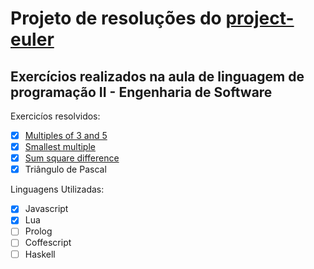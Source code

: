 # Projeto de resoluções do [project-euler](http://projecteuler.net)
## Exercícios realizados na aula de linguagem de programação II - Engenharia de Software

Exercicíos resolvidos:

- [x] [Multiples of 3 and 5](https://projecteuler.net/problem=1)
- [x] [Smallest multiple](https://projecteuler.net/problem=5)
- [x] [Sum square difference
](https://projecteuler.net/problem=6)
- [x] Triângulo de Pascal

Linguagens Utilizadas:

- [x] Javascript
- [x] Lua
- [ ] Prolog
- [ ] Coffescript
- [ ] Haskell